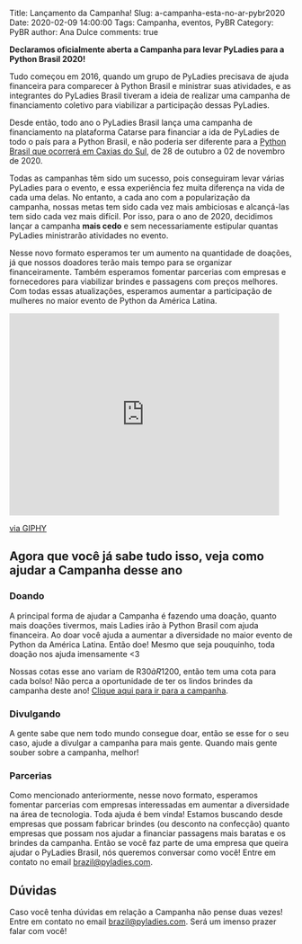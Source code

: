 Title: Lançamento da Campanha!
Slug: a-campanha-esta-no-ar-pybr2020
Date: 2020-02-09 14:00:00
Tags: Campanha, eventos, PyBR
Category: PyBR
author: Ana Dulce
comments: true

**Declaramos oficialmente aberta a Campanha para levar PyLadies para a Python Brasil 2020!**

Tudo começou em 2016, quando um grupo de PyLadies precisava de ajuda financeira para comparecer à Python Brasil e ministrar suas atividades, e as integrantes do PyLadies Brasil tiveram a ideia de realizar uma campanha de financiamento coletivo para viabilizar a participação dessas PyLadies.

Desde então, todo ano o PyLadies Brasil lança uma campanha de financiamento na plataforma Catarse para financiar a ida de PyLadies de todo o país para a Python Brasil, e não poderia ser diferente para a [Python Brasil que ocorrerá em Caxias do Sul](http://2020.pythonbrasil.org.br/), de 28 de outubro a 02 de novembro de 2020.

Todas as campanhas têm sido um sucesso, pois conseguiram levar várias PyLadies para o evento, e essa experiência fez muita diferença na vida de cada uma delas. No entanto, a cada ano com a popularização da campanha, nossas metas tem sido cada vez mais ambiciosas e alcançá-las tem sido cada vez mais difícil. Por isso, para o ano de 2020, decidimos lançar a campanha **mais cedo** e sem necessariamente estipular quantas PyLadies ministrarão atividades no evento.

Nesse novo formato esperamos ter um aumento na quantidade de doações, já que nossos doadores terão mais tempo para se organizar financeiramente. Também esperamos fomentar parcerias com empresas e fornecedores para viabilizar brindes e passagens com preços melhores. Com todas essas atualizações, esperamos aumentar a participação de mulheres no maior evento de Python da América Latina.

<iframe src="https://giphy.com/embed/1jl0Xuj9wEptDaNTjT" width="480" height="360" frameBorder="0" class="giphy-embed" allowFullScreen></iframe><p><a href="https://giphy.com/gifs/closed-404-cxg404-1jl0Xuj9wEptDaNTjT">via GIPHY</a></p>

## Agora que você já sabe tudo isso, veja como ajudar a Campanha desse ano

### Doando

A principal forma de ajudar a Campanha é fazendo uma doação, quanto mais doações tivermos, mais Ladies irão à Python Brasil com ajuda financeira. Ao doar você ajuda a aumentar a diversidade no maior evento de Python da América Latina. Então doe! Mesmo que seja pouquinho, toda doação nos ajuda imensamente <3

Nossas cotas esse ano variam de R$30 à R$1200, então tem uma cota para cada bolso! Não perca a oportunidade de ter os lindos brindes da campanha deste ano! [Clique aqui para ir para a campanha](https://www.catarse.me/pyladies_na_python_brasil_2020).

### Divulgando

A gente sabe que nem todo mundo consegue doar, então se esse for o seu caso, ajude a divulgar a campanha para mais gente. Quando mais gente souber sobre a campanha, melhor!

### Parcerias

Como mencionado anteriormente, nesse novo formato, esperamos fomentar parcerias com empresas interessadas em aumentar a diversidade na área de tecnologia. Toda ajuda é bem vinda! Estamos buscando desde empresas que possam fabricar brindes (ou desconto na confecção) quanto empresas que possam nos ajudar a financiar passagens mais baratas e os brindes da campanha. Então se você faz parte de uma empresa que queira ajudar o PyLadies Brasil, nós queremos conversar como você! Entre em contato no email [brazil@pyladies.com](mailto:brazil@pyladies.com). 

## Dúvidas

Caso você tenha dúvidas em relação a Campanha não pense duas vezes! Entre em contato no email [brazil@pyladies.com](mailto:brazil@pyladies.com). Será um imenso prazer falar com você!



